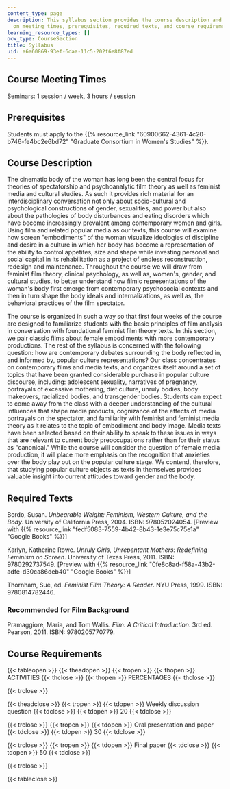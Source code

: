 ```yaml
---
content_type: page
description: This syllabus section provides the course description and information
  on meeting times, prerequisites, required texts, and course requirements.
learning_resource_types: []
ocw_type: CourseSection
title: Syllabus
uid: a6a60869-93ef-6daa-11c5-202f6e8f87ed
---
```


Course Meeting Times
--------------------

Seminars: 1 session / week, 3 hours / session

Prerequisites
-------------

Students must apply to the {{% resource_link "60900662-4361-4c20-b746-fe4bc2e6bd72" "Graduate Consortium in Women's Studies" %}}.

Course Description
------------------

The cinematic body of the woman has long been the central focus for theories of spectatorship and psychoanalytic film theory as well as feminist media and cultural studies. As such it provides rich material for an interdisciplinary conversation not only about socio-cultural and psychological constructions of gender, sexualities, and power but also about the pathologies of body disturbances and eating disorders which have become increasingly prevalent among contemporary women and girls. Using film and related popular media as our texts, this course will examine how screen "embodiments" of the woman visualize ideologies of discipline and desire in a culture in which her body has become a representation of the ability to control appetites, size and shape while investing personal and social capital in its rehabilitation as a project of endless reconstruction, redesign and maintenance. Throughout the course we will draw from feminist film theory, clinical psychology, as well as, women's, gender, and cultural studies, to better understand how filmic representations of the woman's body first emerge from contemporary psychosocial contexts and then in turn shape the body ideals and internalizations, as well as, the behavioral practices of the film spectator.

The course is organized in such a way so that first four weeks of the course are designed to familiarize students with the basic principles of film analysis in conversation with foundational feminist film theory texts. In this section, we pair classic films about female embodiments with more contemporary productions. The rest of the syllabus is concerned with the following question: how are contemporary debates surrounding the body reflected in, and informed by, popular culture representations? Our class concentrates on contemporary films and media texts, and organizes itself around a set of topics that have been granted considerable purchase in popular culture discourse, including: adolescent sexuality, narratives of pregnancy, portrayals of excessive mothering, diet culture, unruly bodies, body makeovers, racialized bodies, and transgender bodies. Students can expect to come away from the class with a deeper understanding of the cultural influences that shape media products, cognizance of the effects of media portrayals on the spectator, and familiarity with feminist and feminist media theory as it relates to the topic of embodiment and body image. Media texts have been selected based on their ability to speak to these issues in ways that are relevant to current body preoccupations rather than for their status as "canonical." While the course will consider the question of female media production, it will place more emphasis on the recognition that anxieties over the body play out on the popular culture stage. We contend, therefore, that studying popular culture objects as texts in themselves provides valuable insight into current attitudes toward gender and the body.

Required Texts
--------------

Bordo, Susan. _Unbearable Weight: Feminism, Western Culture, and the Body_. University of California Press, 2004. ISBN: 978052024054. \[Preview with {{% resource_link "fedf5083-7559-4b42-8b43-1e3e75c75e1a" "Google Books" %}}\]

Karlyn, Katherine Rowe. _Unruly Girls, Unrepentant Mothers: Redefining Feminism on Screen_. University of Texas Press, 2011. ISBN: 9780292737549. \[Preview with {{% resource_link "0fe8c8ad-f58a-43b2-adfe-d30ca86deb40" "Google Books" %}}\]

Thornham, Sue, ed. _Feminist Film Theory: A Reader_. NYU Press, 1999. ISBN: 9780814782446.

### Recommended for Film Background

Pramaggiore, Maria, and Tom Wallis. _Film: A Critical Introduction_. 3rd ed. Pearson, 2011. ISBN: 9780205770779.

Course Requirements
-------------------

{{< tableopen >}}
{{< theadopen >}}
{{< tropen >}}
{{< thopen >}}
ACTIVITIES
{{< thclose >}}
{{< thopen >}}
PERCENTAGES
{{< thclose >}}

{{< trclose >}}

{{< theadclose >}}
{{< tropen >}}
{{< tdopen >}}
Weekly discussion question
{{< tdclose >}}
{{< tdopen >}}
20
{{< tdclose >}}

{{< trclose >}}
{{< tropen >}}
{{< tdopen >}}
Oral presentation and paper
{{< tdclose >}}
{{< tdopen >}}
30
{{< tdclose >}}

{{< trclose >}}
{{< tropen >}}
{{< tdopen >}}
Final paper
{{< tdclose >}}
{{< tdopen >}}
50
{{< tdclose >}}

{{< trclose >}}

{{< tableclose >}}